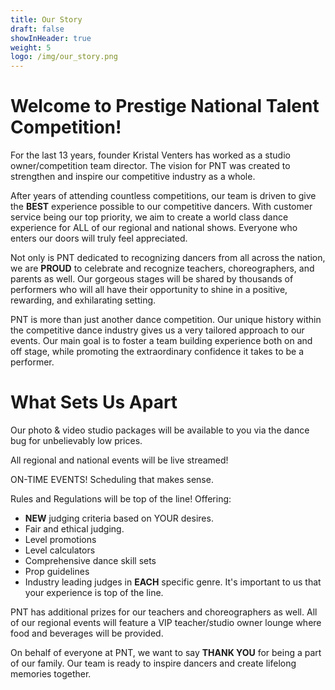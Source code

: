 ```yaml
---
title: Our Story
draft: false
showInHeader: true
weight: 5
logo: /img/our_story.png
---
```

# Welcome to Prestige National Talent Competition!

For the last 13 years, founder Kristal Venters has worked as a studio owner/competition team director. The vision for PNT was created to strengthen and inspire our competitive industry as a whole. 

After years of attending countless competitions, our team is driven to give the **BEST** experience possible to our competitive dancers. With customer service being our top priority, we aim to create a world class dance experience for ALL of our regional and national shows. Everyone who enters our doors will truly feel appreciated. 

Not only is PNT dedicated to recognizing dancers from all across the nation, we are **PROUD** to celebrate and recognize teachers, choreographers, and parents as well. Our gorgeous stages will be shared by thousands of performers who will all have their opportunity to shine in a positive, rewarding, and exhilarating setting. 

PNT is more than just another dance competition. Our unique history within the competitive dance industry gives us a very tailored approach to our events. Our main goal is to foster a team building experience both on and off stage, while promoting the extraordinary confidence it takes to be a performer.

# What Sets Us Apart

Our photo & video studio packages will be available to you via the dance bug for unbelievably low prices. 

All regional and national events will be live streamed!

ON-TIME EVENTS! Scheduling that makes sense.

Rules and Regulations will be top of the line! Offering:

* **NEW** judging criteria based on YOUR desires.
* Fair and ethical judging.
* Level promotions
* Level calculators
* Comprehensive dance skill sets
* Prop guidelines
* Industry leading judges in **EACH** specific genre. It's important to us that your experience is top of the line.

PNT has additional prizes for our teachers and choreographers as well. All of our regional events will feature a VIP teacher/studio owner lounge where food and beverages will be provided. 

On behalf of everyone at PNT, we want to say **THANK YOU** for being a part of our family. Our team is ready to inspire dancers and create lifelong memories together.